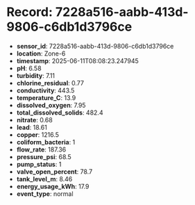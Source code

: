 # Record: 7228a516-aabb-413d-9806-c6db1d3796ce

- **sensor_id**: 7228a516-aabb-413d-9806-c6db1d3796ce
- **location**: Zone-6
- **timestamp**: 2025-06-11T08:08:23.247945
- **pH**: 6.58
- **turbidity**: 7.11
- **chlorine_residual**: 0.77
- **conductivity**: 443.5
- **temperature_C**: 13.9
- **dissolved_oxygen**: 7.95
- **total_dissolved_solids**: 482.4
- **nitrate**: 0.68
- **lead**: 18.61
- **copper**: 1216.5
- **coliform_bacteria**: 1
- **flow_rate**: 187.36
- **pressure_psi**: 68.5
- **pump_status**: 1
- **valve_open_percent**: 78.7
- **tank_level_m**: 8.46
- **energy_usage_kWh**: 17.9
- **event_type**: normal